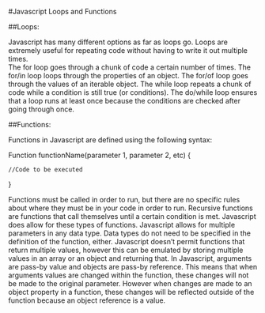 #Javascript Loops and Functions

##Loops:

Javascript has many different options as far as loops go. Loops are extremely useful for repeating code without having to write it out multiple times.  
The for loop goes through a chunk of code a certain number of times. 
The for/in loop loops through the properties of an object. The for/of loop goes through the values of an iterable object. 
The while loop repeats a chunk of code while a condition is still true (or conditions). 
The do/while loop ensures that a loop runs at least once because the conditions are checked after going through once. 

##Functions:

Functions in Javascript are defined using the following syntax:

Function functionName(parameter 1, parameter 2, etc) {
	
	//Code to be executed
	
}

Functions must be called in order to run, but there are no specific rules about where they must be in your code in order to run. 
Recursive functions are functions that call themselves until a certain condition is met. Javascript does allow for these types of functions. 
Javascript allows for multiple parameters in any data type. Data types do not need to be specified in the definition of the function, either. 
Javascript doesn’t permit functions that return multiple values, however this can be emulated by storing multiple values in an array or an object and returning that.
In Javascript, arguments are pass-by value and objects are pass-by reference. This means that when arguments values are changed within the function, these changes will not be made to the original parameter. 
However when changes are made to an object property in a function, these changes will be reflected outside of the function because an object reference is a value.
